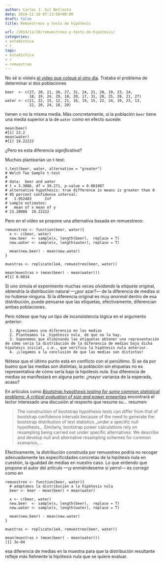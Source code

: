 ```yaml
---
author: Carlos J. Gil Bellosta
date: 2014-11-10 07:13:58+00:00
draft: false
title: Remuestreos y tests de hipótesis

url: /2014/11/10/remuestreos-y-tests-de-hipotesis/
categories:
- estadística
- r
tags:
- estadística
- r
- remuestreo
---
```


No sé si visteis [el vídeo que colgué el otro día](http://www.datanalytics.com/2014/11/06/estadistica-clasica-vs-remuestreo/). Trataba el problema de determinar si dos poblaciones



    beer  <- c(27, 20, 21, 26, 27, 31, 24, 21, 20, 19, 23, 24,
               18, 19, 24, 29, 18, 20, 17, 31, 20, 25, 28, 21, 27)
    water <- c(21, 22, 15, 12, 21, 16, 19, 15, 22, 24, 19, 23, 13,
               22, 20, 24, 18, 20)



tienen o no la misma media. Más concretamente, si la población `beer` tiene una media superior a la de `water` como en efecto sucede:



    mean(beer)
    #[1] 23.2
    mean(water)
    #[1] 19.22222



¿Pero es esta diferencia _significativa_?

Muchos plantearían un t-test:



    t.test(beer, water, alternative = "greater")
    # Welch Two Sample t-test
    #
    # data:  beer and water
    # t = 3.3086, df = 39.271, p-value = 0.001007
    # alternative hypothesis: true difference in means is greater than 0
    # 95 percent confidence interval:
    #   1.952483      Inf
    # sample estimates:
    #   mean of x mean of y
    # 23.20000  19.22222



Pero en el vídeo se propone una alternativa basada en remuestreos:



    remuestreo <- function(beer, water){
      x <- c(beer, water)
      new.beer  <- sample(x, length(beer),  replace = T)
      new.water <- sample(x, length(water), replace = T)

      mean(new.beer) - mean(new.water)
    }

    muestras <- replicate(1e4, remuestreo(beer, water))

    mean(muestras > (mean(beer) - mean(water)))
    #[1] 0.0014



Si uno simula el experimento muchas veces _olvidando_ la _etiqueta_ original, obtendría la distribución natural —¿por azar?— de la diferencia de medias si no hubiese ninguna. Si la diferencia original es muy _anormal_ dentro de esa distribución, puede pensarse que las etiquetas, efectivamente, diferencian ambas poblaciones.

Pero nótese que hay un tipo de inconsistencia lógica en el argumento anterior:



	  1. Apreciamos una diferencia en las medias
	  2. Planteamos la _hipótesis nula_ de que no la hay.
	  3. Suponemos que eliminando las etiquetas obtener una representación de cómo sería la distribución de la diferencia de medias bajo dicha hipótesis inicial, i.e., que verifica la hipótesis nula anterior.
	  4. ¡Llegamos a la conclusión de que las medias son distintas!


Nótese que el último punto está en conflicto con el penúltimo. Si se da por bueno que las medias son distintas, la población sin etiquetas no es representativa de cómo sería bajo la hipótesis nula. Esa diferencia de medias se manifestará en alguna parte: ¿mayor varianza de la esperada, acaso?

En artículos como [_Bootstrap hypothesis testing for some common statistical problems: A critical evaluation of size and power properties_](http://www.sciencedirect.com/science/article/pii/S0167947307000230) encontrará el lector interesado una discusión al respecto que resume su... resumen:



<blockquote>The construction of bootstrap hypothesis tests can differ from that of bootstrap confidence intervals because of the need to generate the bootstrap distribution of test statistics _under a specific null hypothesis_. Similarly, bootstrap power calculations rely on resampling being carried out under specific alternatives. We describe and develop null and alternative resampling schemes for common scenarios,...</blockquote>



Efectivamente, la distribución construida por remuestreo podría no recoger adecuadamente las especificidades concretas de la hipótesis nula en cuestión, la igualdad de medias en nuestro caso. Lo que entiendo que propone el autor del artículo —¡y enmiéndeseme si yerro!— es corregir como en



    remuestreo <- function(beer, water){
      # adaptamos la distribución a la hipótesis nula
      beer <- beer - mean(beer) + mean(water)

      x <- c(beer, water)
      new.beer  <- sample(x, length(beer),  replace = T)
      new.water <- sample(x, length(water), replace = T)

      mean(new.beer) - mean(new.water)
    }

    muestras <- replicate(1e4, remuestreo(beer, water))

    mean(muestras > (mean(beer) - mean(water)))
    [1] 3e-04



esa diferencia de medias en la muestra para que la distribución resultante refleje más fielmente la hipótesis nula que se quiere evaluar.
